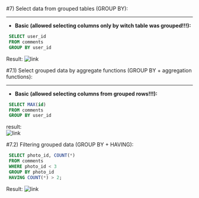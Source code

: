 #7) Select data from grouped tables (GROUP BY):

---

 - **Basic (allowed selecting columns only by witch table was grouped!!!):**
 ```sql
  SELECT user_id
  FROM comments
  GROUP BY user_id
 ```
Result:
![link](https://drive.google.com/uc?id=16nyugmLnL2uayVQo_hfGKmP1CSpgr86_)


#7.1) Select grouped data by aggregate functions (GROUP BY + aggregation functions):

---

 - **Basic (allowed selecting columns from grouped rows!!!):**
 ```sql
  SELECT MAX(id)
  FROM comments
  GROUP BY user_id
 ```
result:  
![link](https://drive.google.com/uc?id=1UmJqsLCF3ue1jrNFvKvX_pD2EMxTWUDo)

#7.2) Filtering grouped data (GROUP BY + HAVING):  
 ```sql
  SELECT photo_id, COUNT(*)
  FROM comments
  WHERE photo_id < 3
  GROUP BY photo_id
  HAVING COUNT(*) > 2;
 ```
Result:
![link](https://drive.google.com/uc?id=1NX-BU3C2nYta9oXPjy7WY2g3PUrPyPbV)

